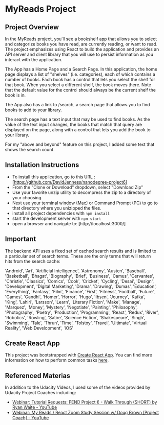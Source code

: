 # MyReads Project

## Project Overview

In the MyReads project, you'll see a bookshelf app that allows you to select and categorize books you have read, are currently reading, or want to read. The project emphasizes using React to build the application and provides an API server and client library that you will use to persist information as you interact with the application.

The App has a Home Page and a Search Page. In this application, the home page displays a list of "shelves" (i.e. categories), each of which contains a number of books. Each book has a control that lets you select the shelf for that book. When you select a different shelf, the book moves there. Note that the default value for the control should always be the current shelf the book is in.

The App also has a link to /search, a search page that allows you to find books to add to your library.

The search page has a text input that may be used to find books. As the value of the text input changes, the books that match that query are displayed on the page, along with a control that lets you add the book to your library.

For my "above and beyond" feature on this project, I added some text that shows the search count.

## Installation Instructions

* To install this application, go to this URL : [https://github.com/DavidJenness/nanodegree-project6]
* From the "Clone or Download" dropdown, select "Download Zip"
* Use your favorite unzip utility to decompress the zip to a directory of your choosing.
* Next use your terminal window (Mac) or Command Prompt (PC) to go to that directory where you unizipped the files.
* install all project dependencies with `npm install`
* start the development server with `npm start`
* open a browser and navigate to:  [http://localhost:3000/]

## Important

The backend API uses a fixed set of cached search results and is limited to a particular set of search terms. These are the only terms that will return hits from the search cache:

'Android', 'Art', 'Artificial Intelligence', 'Astronomy', 'Austen', 'Baseball', 'Basketball', 'Bhagat', 'Biography', 'Brief', 'Business', 'Camus', 'Cervantes', 'Christie', 'Classics', 'Comics', 'Cook', 'Cricket', 'Cycling', 'Desai', 'Design', 'Development', 'Digital Marketing', 'Drama', 'Drawing', 'Dumas', 'Education', 'Everything', 'Fantasy', 'Film', 'Finance', 'First', 'Fitness', 'Football', 'Future', 'Games', 'Gandhi', 'Homer', 'Horror', 'Hugo', 'Ibsen', 'Journey', 'Kafka', 'King', 'Lahiri', 'Larsson', 'Learn', 'Literary Fiction', 'Make', 'Manage', 'Marquez', 'Money', 'Mystery', 'Negotiate', 'Painting', 'Philosophy', 'Photography', 'Poetry', 'Production', 'Programming', 'React', 'Redux', 'River', 'Robotics', 'Rowling', 'Satire', 'Science Fiction', 'Shakespeare', 'Singh', 'Swimming', 'Tale', 'Thrun', 'Time', 'Tolstoy', 'Travel', 'Ultimate', 'Virtual Reality', 'Web Development', 'iOS'

## Create React App

This project was bootstrapped with [Create React App](https://github.com/facebookincubator/create-react-app). You can find more information on how to perform common tasks [here](https://github.com/facebookincubator/create-react-app/blob/master/packages/react-scripts/template/README.md).

## Referenced Materias

In addition to the Udacity Videos, I used some of the videos provided by Udacity Project Coaches including:

* [Webinar: Tutorial Requests: FEND Project 6 - Walk Through (SHORT) by Ryan Waite - YouTube](https://www.youtube.com/watch?v=N8bU1oWlLwY&feature=youtu.be)
* [Webinar: My Reads / React Zoom Study Session w/ Doug Brown [Project Coach]  - YouTube](https://www.youtube.com/watch?v=OcL7-7cRpkQ&feature=youtu.be)

